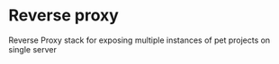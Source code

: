 # Reverse proxy

Reverse Proxy stack for exposing multiple instances of pet projects on single server
